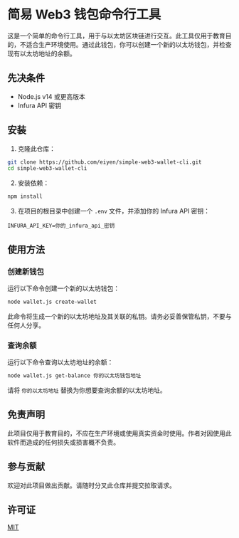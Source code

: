 # 简易 Web3 钱包命令行工具  

这是一个简单的命令行工具，用于与以太坊区块链进行交互。此工具仅用于教育目的，不适合生产环境使用。通过此钱包，你可以创建一个新的以太坊钱包，并检查现有以太坊地址的余额。  

## 先决条件  

- Node.js v14 或更高版本 
- Infura API 密钥  
## 安装 

1. 克隆此仓库：
```sh
git clone https://github.com/eiyen/simple-web3-wallet-cli.git
cd simple-web3-wallet-cli
```

2. 安装依赖：
```sh
npm install
```

3. 在项目的根目录中创建一个 `.env` 文件，并添加你的 Infura API 密钥：

```env
INFURA_API_KEY=你的_infura_api_密钥
```

## 使用方法

### 创建新钱包

运行以下命令创建一个新的以太坊钱包：

```sh
node wallet.js create-wallet
```

此命令将生成一个新的以太坊地址及其关联的私钥。请务必妥善保管私钥，不要与任何人分享。

### 查询余额

运行以下命令查询以太坊地址的余额：

```sh
node wallet.js get-balance 你的以太坊钱包地址
```

请将 `你的以太坊地址` 替换为你想要查询余额的以太坊地址。

## 免责声明

此项目仅用于教育目的，不应在生产环境或使用真实资金时使用。作者对因使用此软件而造成的任何损失或损害概不负责。

## 参与贡献

欢迎对此项目做出贡献。请随时分叉此仓库并提交拉取请求。

## 许可证

[MIT](https://chat.openai.com/c/LICENSE)